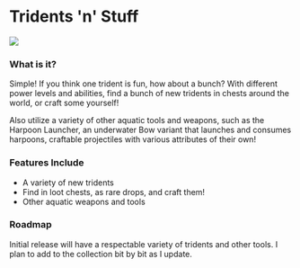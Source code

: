 # Tridents 'n' Stuff
<p align="left">
<a href="https://opensource.org/licenses/MIT"><img src="https://img.shields.io/badge/License-MIT-brightgreen.svg"></a>
</p>

### What is it?
Simple! If you think one trident is fun, how about a bunch? With different power levels and abilities, find a bunch of new tridents in chests around the world, or craft some yourself!

Also utilize a variety of other aquatic tools and weapons, such as the Harpoon Launcher, an underwater Bow variant that launches and consumes harpoons, craftable projectiles with various attributes of their own!

### Features Include
* A variety of new tridents
* Find in loot chests, as rare drops, and craft them!
* Other aquatic weapons and tools

### Roadmap
Initial release will have a respectable variety of tridents and other tools. I plan to add to the collection bit by bit as I update.